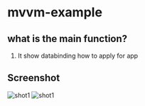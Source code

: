 # mvvm-example
## what is the main function?
 1. It show databinding how to apply for app 

## Screenshot
![shot1](https://raw.githubusercontent.com/zhuxiaogit/Mvvm-DataBinding-chat/master/screenshot/1.png)
![shot1](https://raw.githubusercontent.com/zhuxiaogit/Mvvm-DataBinding-chat/master/screenshot/2.png)
